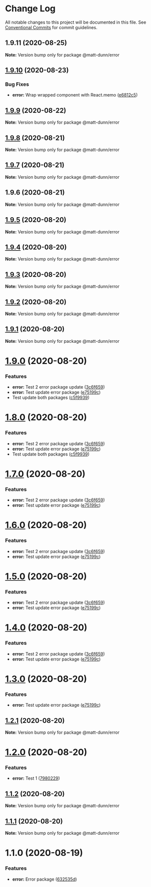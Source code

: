 # Change Log

All notable changes to this project will be documented in this file.
See [Conventional Commits](https://conventionalcommits.org) for commit guidelines.

## 1.9.11 (2020-08-25)

**Note:** Version bump only for package @matt-dunn/error





## [1.9.10](https://github.com/matt-dunn/packages/compare/@matt-dunn/error@1.9.8...@matt-dunn/error@1.9.10) (2020-08-23)


### Bug Fixes

* **error:** Wrap wrapped component with React.memo ([e6812c5](https://github.com/matt-dunn/packages/commit/e6812c5c5354c4aa918e67544076360b454b0b59))





## [1.9.9](https://github.com/matt-dunn/packages/compare/@matt-dunn/error@1.9.8...@matt-dunn/error@1.9.9) (2020-08-22)

**Note:** Version bump only for package @matt-dunn/error





## [1.9.8](https://github.com/matt-dunn/packages/compare/@matt-dunn/error@1.9.7...@matt-dunn/error@1.9.8) (2020-08-21)

**Note:** Version bump only for package @matt-dunn/error





## [1.9.7](https://github.com/matt-dunn/packages/compare/@matt-dunn/error@1.9.6...@matt-dunn/error@1.9.7) (2020-08-21)

**Note:** Version bump only for package @matt-dunn/error





## 1.9.6 (2020-08-21)

**Note:** Version bump only for package @matt-dunn/error





## [1.9.5](https://github.com/matt-dunn/packages/compare/@matt-dunn/error@1.9.4...@matt-dunn/error@1.9.5) (2020-08-20)

**Note:** Version bump only for package @matt-dunn/error





## [1.9.4](https://github.com/matt-dunn/packages/compare/@matt-dunn/error@1.9.3...@matt-dunn/error@1.9.4) (2020-08-20)

**Note:** Version bump only for package @matt-dunn/error





## [1.9.3](https://github.com/matt-dunn/packages/compare/@matt-dunn/error@1.9.2...@matt-dunn/error@1.9.3) (2020-08-20)

**Note:** Version bump only for package @matt-dunn/error





## [1.9.2](https://github.com/matt-dunn/packages/compare/@matt-dunn/error@1.9.1...@matt-dunn/error@1.9.2) (2020-08-20)

**Note:** Version bump only for package @matt-dunn/error





## [1.9.1](https://github.com/matt-dunn/packages/compare/@matt-dunn/error@1.9.0...@matt-dunn/error@1.9.1) (2020-08-20)

**Note:** Version bump only for package @matt-dunn/error





# [1.9.0](https://github.com/matt-dunn/packages/compare/@matt-dunn/error@1.8.0...@matt-dunn/error@1.9.0) (2020-08-20)


### Features

* **error:** Test 2 error package update ([3c6f659](https://github.com/matt-dunn/packages/commit/3c6f6594bb3a5c1690e3ac40c7eadb8b70261e9f))
* **error:** Test update error package ([e75199c](https://github.com/matt-dunn/packages/commit/e75199ce48ba35408660e9c1fa3eac2574d96034))
* Test update both packages ([c5f9939](https://github.com/matt-dunn/packages/commit/c5f9939cc1683af4625825f23ecfb49e7ee8491e))





# [1.8.0](https://github.com/matt-dunn/packages/compare/@matt-dunn/error@1.2.0...@matt-dunn/error@1.8.0) (2020-08-20)


### Features

* **error:** Test 2 error package update ([3c6f659](https://github.com/matt-dunn/packages/commit/3c6f6594bb3a5c1690e3ac40c7eadb8b70261e9f))
* **error:** Test update error package ([e75199c](https://github.com/matt-dunn/packages/commit/e75199ce48ba35408660e9c1fa3eac2574d96034))
* Test update both packages ([c5f9939](https://github.com/matt-dunn/packages/commit/c5f9939cc1683af4625825f23ecfb49e7ee8491e))





# [1.7.0](https://github.com/matt-dunn/packages/compare/@matt-dunn/error@1.6.0...@matt-dunn/error@1.7.0) (2020-08-20)


### Features

* **error:** Test 2 error package update ([3c6f659](https://github.com/matt-dunn/packages/commit/3c6f6594bb3a5c1690e3ac40c7eadb8b70261e9f))
* **error:** Test update error package ([e75199c](https://github.com/matt-dunn/packages/commit/e75199ce48ba35408660e9c1fa3eac2574d96034))





# [1.6.0](https://github.com/matt-dunn/packages/compare/@matt-dunn/error@1.5.0...@matt-dunn/error@1.6.0) (2020-08-20)


### Features

* **error:** Test 2 error package update ([3c6f659](https://github.com/matt-dunn/packages/commit/3c6f6594bb3a5c1690e3ac40c7eadb8b70261e9f))
* **error:** Test update error package ([e75199c](https://github.com/matt-dunn/packages/commit/e75199ce48ba35408660e9c1fa3eac2574d96034))





# [1.5.0](https://github.com/matt-dunn/packages/compare/@matt-dunn/error@1.4.0...@matt-dunn/error@1.5.0) (2020-08-20)


### Features

* **error:** Test 2 error package update ([3c6f659](https://github.com/matt-dunn/packages/commit/3c6f6594bb3a5c1690e3ac40c7eadb8b70261e9f))
* **error:** Test update error package ([e75199c](https://github.com/matt-dunn/packages/commit/e75199ce48ba35408660e9c1fa3eac2574d96034))





# [1.4.0](https://github.com/matt-dunn/packages/compare/@matt-dunn/error@1.3.0...@matt-dunn/error@1.4.0) (2020-08-20)


### Features

* **error:** Test 2 error package update ([3c6f659](https://github.com/matt-dunn/packages/commit/3c6f6594bb3a5c1690e3ac40c7eadb8b70261e9f))
* **error:** Test update error package ([e75199c](https://github.com/matt-dunn/packages/commit/e75199ce48ba35408660e9c1fa3eac2574d96034))





# [1.3.0](https://github.com/matt-dunn/packages/compare/@matt-dunn/error@1.2.1...@matt-dunn/error@1.3.0) (2020-08-20)


### Features

* **error:** Test update error package ([e75199c](https://github.com/matt-dunn/packages/commit/e75199ce48ba35408660e9c1fa3eac2574d96034))





## [1.2.1](https://github.com/matt-dunn/packages/compare/@matt-dunn/error@1.2.0...@matt-dunn/error@1.2.1) (2020-08-20)

**Note:** Version bump only for package @matt-dunn/error





# [1.2.0](https://github.com/matt-dunn/packages/compare/@matt-dunn/error@1.1.2...@matt-dunn/error@1.2.0) (2020-08-20)


### Features

* **error:** Test 1 ([7980229](https://github.com/matt-dunn/packages/commit/7980229907d2ea1be5a38930d12821e6608aba77))





## [1.1.2](https://github.com/matt-dunn/packages/compare/@matt-dunn/error@1.1.1...@matt-dunn/error@1.1.2) (2020-08-20)

**Note:** Version bump only for package @matt-dunn/error





## [1.1.1](https://github.com/matt-dunn/packages/compare/@matt-dunn/error@1.1.0...@matt-dunn/error@1.1.1) (2020-08-20)

**Note:** Version bump only for package @matt-dunn/error





# 1.1.0 (2020-08-19)


### Features

* **error:** Error package ([632535d](https://github.com/matt-dunn/packages/commit/632535d5ca2b368a638aed627b6db45c20da3f18))
